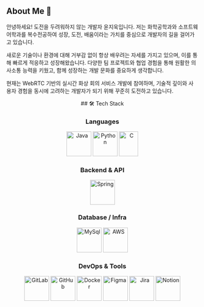 ## About Me 👋
안녕하세요! 도전을 두려워하지 않는 개발자 윤지욱입니다.
저는 화학공학과와 소프트웨어학과를 복수전공하여 성장, 도전, 배움이라는 가치를 중심으로 개발자의 길을 걸어가고 있습니다.

새로운 기술이나 환경에 대해 거부감 없이 항상 배우려는 자세를 가지고 있으며, 이를 통해 빠르게 적응하고 성장해왔습니다.
다양한 팀 프로젝트와 협업 경험을 통해 원활한 의사소통 능력을 키웠고, 함께 성장하는 개발 문화를 중요하게 생각합니다.

현재는 WebRTC 기반의 실시간 화상 회의 서비스 개발에 참여하며, 기술적 깊이와 사용자 경험을 동시에 고려하는 개발자가 되기 위해 꾸준히 도전하고 있습니다.

<div align="center">
## 🛠 Tech Stack
  
### **Languages**
<div>
  <img src="https://cdn.jsdelivr.net/gh/devicons/devicon@latest/icons/java/java-original.svg" alt="Java" width="65" height="65"/>
  <img src="https://cdn.jsdelivr.net/gh/devicons/devicon@latest/icons/python/python-original.svg" alt="Python" width="65" height="65" />
  <img src="https://cdn.jsdelivr.net/gh/devicons/devicon/icons/c/c-original.svg" alt="C" width="50" height="65"/>
</div>

### **Backend & API**
<div>
  <img src="https://cdn.jsdelivr.net/gh/devicons/devicon@latest/icons/spring/spring-original.svg"  alt="Spring" width="65" height="65"/>
</div>

### **Database / Infra**
<div>
  <img src="https://cdn.jsdelivr.net/gh/devicons/devicon@latest/icons/mysql/mysql-original-wordmark.svg" alt="MySql" width="65" height="65" />
  <img src="https://cdn.jsdelivr.net/gh/devicons/devicon@latest/icons/amazonwebservices/amazonwebservices-original-wordmark.svg" alt="AWS" width="65" height="65" />
</div>

### **DevOps & Tools**
<div>
  <img src="https://cdn.jsdelivr.net/gh/devicons/devicon@latest/icons/gitlab/gitlab-original-wordmark.svg" alt="GitLab" width="65" height="65" />
  <img src="https://cdn.jsdelivr.net/gh/devicons/devicon@latest/icons/github/github-original-wordmark.svg" alt="GitHub" width="65" height="65" />
  <img src="https://cdn.jsdelivr.net/gh/devicons/devicon@latest/icons/docker/docker-original-wordmark.svg" alt="Docker" width="65" height="65"/>
  <img src="https://cdn.jsdelivr.net/gh/devicons/devicon@latest/icons/figma/figma-original.svg" alt="Figma" width="65" height="65"/>
  <img src="https://cdn.jsdelivr.net/gh/devicons/devicon@latest/icons/jira/jira-original-wordmark.svg" alt="Jira" width="65" height="65"/>
  <img src="https://cdn.jsdelivr.net/gh/devicons/devicon@latest/icons/notion/notion-original.svg" alt="Notion" width="65" height="65"/>
</div>

</div>
